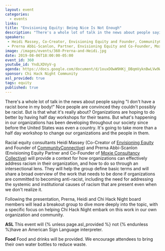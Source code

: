 ```yaml
---
layout: event
categories:
  - events
links:
title: "Envisioning Equity: Being Nice Is Not Enough"
description: "There's a whole lot of talk in the news about people saying 'I don't have a racist bone in my body!' Nice people are convinced they couldn't possibly be racist. But is that what it's really about? Racial equity consultants Heidi Massey and Prerna Abbi-Scanlon will provide a context for how organizations can effectively address racism in their organization, and how to do so through an intersectional lens."
speakers:
 - Heidi Massey, Co-Creator, Envisioning Equity and Founder, CommunityConnective
 - Prerna Abbi-Scanlon, Partner, Envisioning Equity and Co-Founder, Moxie Consultancy Collective
image: /images/events/360-Prerna-and-Heidi.jpg
date: 2019-08-06T18:00:00-05:00
event_id: 360
youtube_id: YndLXDVyV-g
agenda: https://docs.google.com/document/d/1ouxDOwW9HKj_DBqmVyknBwLVw9Wmuz9eKD0npRMk3QI/edit?usp=sharing
sponsor: Chi Hack Night Community
asl_provided: true
tags: equity
published: true
---
```


There's a whole lot of talk in the news about people saying "I don't have a racist bone in my body!" Nice people are convinced they couldn't possibly be racist. But is that what it's really about? Organizations are hoping to do better by having half day workshops for their teams. But what's happening in our organizations has been developing throughout our society since before the United States was even a country. It's going to take more than a half day workshop to change our organizations and the people in them. 

Racial equity consultants Heidi Massey (Co-Creator of [Envisioning Equity](https://envisioningequitychi.org/) and Founder of [CommunityConnective](http://communityconnective.com/)) and Prerna Abbi-Scanlon (Envisioning Equity Partner and Co-Founder of [Moxie Consultancy Collective](https://www.instagram.com/moxie.cc/)) will provide a context for how organizations can effectively address racism in their organization, and how to do so through an intersectional lens. They will help the group define basic terms and will share a broad overview of the work that needs to be done if organizations are committed to becoming anti-racist, including the need for addressing the systemic and institutional causes of racism that are present even when we don't realize it.

Following the presentation, Prerna, Heidi and Chi Hack Night board members will lead a breakout group to dive more deeply into the topic, with a specific focus on helping Chi Hack Night embark on this work in our own organization and community.


**ASL** This event will {% unless page.asl_provided %} not {% endunless %}have an American Sign Language interpreter.

**Food** Food and drinks will be provided. We encourage attendees to bring their own water bottles to reduce waste.
